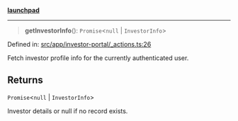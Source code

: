 [**launchpad**](index.md)

***

> **getInvestorInfo**(): `Promise`\<`null` \| `InvestorInfo`\>

Defined in: [src/app/investor-portal/\_actions.ts:26](https://github.com/victorbratov/launchpad/blob/35b0965dd86b05a55a9206d809917613bd599c25/src/app/investor-portal/_actions.ts#L26)

Fetch investor profile info for the currently authenticated user.

## Returns

`Promise`\<`null` \| `InvestorInfo`\>

Investor details or null if no record exists.
